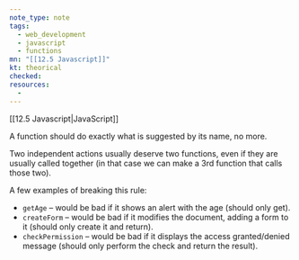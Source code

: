```yaml
---
note_type: note
tags:
  - web_development
  - javascript
  - functions
mn: "[[12.5 Javascript]]"
kt: theorical
checked: 
resources:
  -
---
```

[[12.5 Javascript|JavaScript]]

A function should do exactly what is suggested by its name, no more.

Two independent actions usually deserve two functions, even if they are usually called together (in that case we can make a 3rd function that calls those two).

A few examples of breaking this rule:
- `getAge` – would be bad if it shows an alert with the age (should only get).
- `createForm` – would be bad if it modifies the document, adding a form to it (should only create it and return).
- `checkPermission` – would be bad if it displays the access granted/denied message (should only perform the check and return the result).
